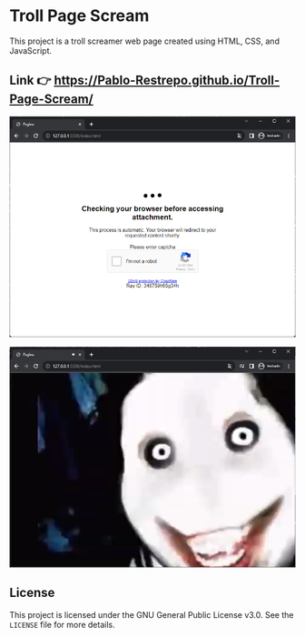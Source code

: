# Troll Page Scream

This project is a troll screamer web page created using HTML, CSS, and JavaScript.
 
## Link 👉 https://Pablo-Restrepo.github.io/Troll-Page-Scream/

<p align="center">
  <img src="docs/image1.png"">
</p>

<p align="center">
  <img src="docs/image2.png"">
</p>

## License
This project is licensed under the GNU General Public License v3.0. See the `LICENSE` file for more details.
